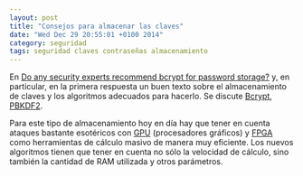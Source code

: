 ```yaml
---
layout: post
title: "Consejos para almacenar las claves"
date: "Wed Dec 29 20:55:01 +0100 2014"
category: seguridad
tags: seguridad claves contraseñas almacenamiento   
---
```


En [Do any security experts recommend bcrypt for password storage?](http://security.stackexchange.com/questions/4781/do-any-security-experts-recommend-bcrypt-for-password-storage) y, en particular, en la primera respuesta un buen texto sobre el almacenamiento de claves y los algoritmos adecuados para hacerlo. Se discute [Bcrypt](http://en.wikipedia.org/wiki/Bcrypt), [PBKDF2](http://en.wikipedia.org/wiki/PBKDF2).

Para este tipo de almacenamiento hoy en día hay que tener en cuenta ataques bastante esotéricos con [GPU](http://en.wikipedia.org/wiki/Graphics_processing_unit) (procesadores gráficos) y [FPGA](http://en.wikipedia.org/wiki/Field-programmable_gate_array) como herramientas de cálculo masivo de manera muy eficiente. Los nuevos algoritmos tienen que tener en cuenta no sólo la velocidad de cálculo, sino también la cantidad de RAM utilizada y otros parámetros.
